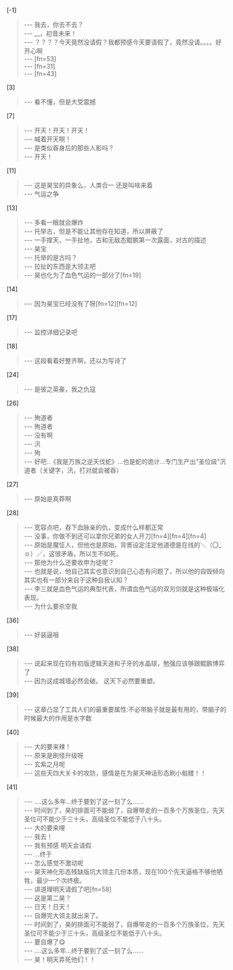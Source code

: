 
[-1] 
>--- 我去，你去不去？<br>
>--- __，初音未来！<br>
>--- ？？？？今天竟然没请假？我都预感今天要请假了，竟然没请。。。。好开心啊<br>
>--- [fn=53]<br>
>--- [fn=31]<br>
>--- [fn=43]<br>

[3] 
>--- 看不懂，但是大受震撼<br>

[7] 
>--- 开天！开天！开天！<br>
>--- 喊着开天啊！<br>
>--- 是类似昋身后的那些人影吗？<br>
>--- 开天！<br>

[11] 
>--- 这是昊宝的异象么，人类合一 还是叫啥来着<br>
>--- 气运之争<br>

[13] 
>--- 多看一眼就会爆炸<br>
>--- 托举古，但是不能让其他存在知道，所以屏蔽了<br>
>--- 一手撑天，一手扯地，古和无敌态鲲鹏第一次露面，对古的描述<br>
>--- 昊宝<br>
>--- 托举的是古吗？<br>
>--- 拉扯的东西是大领主吧<br>
>--- 昊也化为了血色气运的一部分了[fn=19]<br>

[14] 
>--- 因为昊宝已经没有了呀[fn=12][fn=12]<br>

[17] 
>--- 监控详细记录吧<br>

[18] 
>--- 这段看着好整齐啊，还以为写诗了<br>

[24] 
>--- 是彼之英豪，我之仇寇<br>

[26] 
>--- 殉道者<br>
>--- 殉道者<br>
>--- 没有啊<br>
>--- 汛<br>
>--- 殉<br>
>--- 好吧..《我是万族之逆天伐蛇》...也是蛇的诡计...专门生产出“圣位级”汛道者（关键字，汛，打对就会被吞）<br>

[27] 
>--- 原始是真莽啊<br>

[28] 
>--- 宽容点吧，吞下血脉亲的仇，变成什么样都正常<br>
>--- 没事，你做不到还可以拿你兄弟的女人开刀[fn=4][fn=4][fn=4]<br>
>--- 原始是魔怔人，但他也是原始，背景设定注定他道德是在线的＼（〇_ｏ）／，这很矛盾，所以生不如死。<br>
>--- 那他为什么还要收申为徒呢？<br>
>--- 也就是说，他自己其实也意识到自己心态有问题了，所以他的自毁倾向其实也有一部分来自于这种自我认知？<br>
>--- 李三就是血色气运的典型代表，所谓血色气运的双刃剑就是这种极端化表现。<br>
>--- 为什么要杀空我<br>

[36] 
>--- 好装逼哦<br>

[38] 
>--- 说起来现在钧有初版逻辑天道和子牙的水晶球，勉强应该够跟鲲鹏博弈了<br>
>--- 因为这成城墙必然会破。
这天下必然要重塑。<br>

[39] 
>--- 这章凸显了工具人们的最重要属性:不必带脑子就是最有用的，带脑子的时候最大的作用是水字数<br>

[40] 
>--- 大的要来辣！<br>
>--- 原来是刷怪升级呀<br>
>--- 玄紫之月呢<br>
>--- 这些天四大关卡的攻防，感情是在为昊天神话形态刷小骷髅！！<br>

[41] 
>--- ....这么多年...终于要到了这一刻了么......<br>
>--- 时间到了，昊的排面可不能弱了，自爆带走的一百多个万族圣位，先天圣位可不能少于三十头，高级圣位不能低于八十头。<br>
>--- 大的要来哩<br>
>--- 我去！<br>
>--- 我有预感 明天会请假<br>
>--- ...终于<br>
>--- 怎么感觉不激动呢<br>
>--- 昊天神化形态残缺版坑大领主几份本质，现在100个先天逼格不够他牺牲，最少一个次终极。<br>
>--- 讲道理明天请假了吧[fn=58]<br>
>--- 这是第二昊？<br>
>--- 日天！日天！<br>
>--- 自爆完大领主就出来了。<br>
>--- 时间到了，昊的排面可不能弱了，自爆带走的一百多个万族圣位，先天圣位可不能少于三十头，高级圣位不能低于八十头。<br>
>--- 要自爆了😋<br>
>--- ....这么多年...终于要到了这一刻了么......<br>
>--- 昊！明天弄死他们！！<br>
